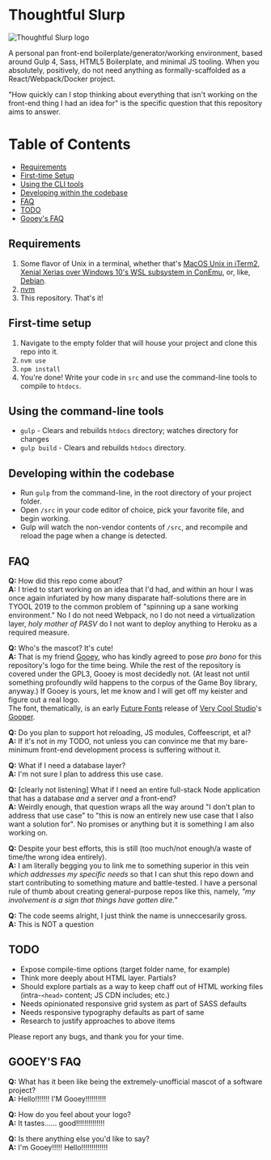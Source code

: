 # Thoughtful Slurp
![Thoughtful Slurp logo](https://i.imgur.com/x568fbD.png)

A personal pan front-end boilerplate/generator/working environment, based around Gulp 4, Sass, HTML5 Boilerplate, and minimal JS tooling. When you absolutely, positively, do not need anything as formally-scaffolded as a React/Webpack/Docker project.

"How quickly can I stop thinking about everything that isn't working on the front-end thing I had an idea for" is the specific question that this repository aims to answer.

Table of Contents
=================

  * [Requirements](#requirements)
  * [First-time Setup](#first-time-setup)
  * [Using the CLI tools](#using-the-command-line-tools)
  * [Developing within the codebase](#developing-within-the-codebase)
  * [FAQ](#faq)
  * [TODO](#todo)
  * [Gooey's FAQ](#gooeys-faq)

## Requirements
1. Some flavor of Unix in a terminal, whether that's [MacOS Unix in iTerm2](https://medium.com/@grace.m.nolan/terminal-for-beginners-e492ba10902a), [Xenial Xerias over Windows 10's WSL subsystem in ConEmu](http://wsl-guide.org/en/latest/installation.html), or, like, [Debian](https://i.imgur.com/8b7BmRw.gif).
2. [nvm](https://github.com/nvm-sh/nvm)
3. This repository. That's it!

## First-time setup
1. Navigate to the empty folder that will house your project and clone this repo into it.
2. `nvm use`
3. `npm install`
4. You're done! Write your code in `src` and use the command-line tools to compile to `htdocs`.

## Using the command-line tools
- `gulp` - Clears and rebuilds `htdocs` directory; watches directory for changes
- `gulp build` - Clears and rebuilds `htdocs` directory.

## Developing within the codebase
- Run `gulp` from the command-line, in the root directory of your project folder.
- Open `/src` in your code editor of choice, pick your favorite file, and begin working.
- Gulp will watch the non-vendor contents of `/src`, and recompile and reload the page when a change is detected.

## FAQ
**Q:** How did this repo come about?  
**A:** I tried to start working on an idea that I'd had, and within an hour I was once again infuriated by how many disparate half-solutions there are in TYOOL 2019 to the common problem of "spinning up a sane working environment." No I do not need Webpack, no I do not need a virtualization layer, _holy mother of PASV_ do I not want to deploy anything to Heroku as a required measure.

**Q:** Who's the mascot? It's cute!  
**A:** That is my friend [Gooey](https://kirby.fandom.com/wiki/Gooey), who has kindly agreed to pose _pro bono_ for this repository's logo for the time being. While the rest of the repository is covered under the GPL3, Gooey is most decidedly not. (At least not until something profoundly wild happens to the corpus of the Game Boy library, anyway.) If Gooey is yours, let me know and I will get off my keister and figure out a real logo.  
The font, thematically, is an early [Future Fonts](https://medium.com/future-fonts/introducing-futurefonts-xyz-8c0569777db6) release of [Very Cool Studio](https://www.verycoolstudio.com/)'s [Gooper](https://www.futurefonts.xyz/very-cool-studio/gooper).

**Q:** Do you plan to support hot reloading, JS modules, Coffeescript, et al?  
**A:** If it's not in my TODO, not unless you can convince me that my bare-minimum front-end development process is suffering without it. 

**Q:** What if I need a database layer?  
**A:** I'm not sure I plan to address this use case.

**Q:** \[clearly not listening\] What if I need an entire full-stack Node application that has a database _and_ a server _and_ a front-end?  
**A:** Weirdly enough, that question wraps all the way around "I don't plan to address that use case" to "this is now an entirely new use case that I also want a solution for". No promises or anything but it is something I am also working on.

**Q:** Despite your best efforts, this is still (too much/not enough/a waste of time/the wrong idea entirely).  
**A:** I am literally begging you to link me to something superior in this vein _which addresses my specific needs_ so that I can shut this repo down and start contributing to something mature and battle-tested. I have a personal rule of thumb about creating general-purpose repos like this, namely, _"my involvement is a sign that things have gotten dire."_

**Q:** The code seems alright, I just think the name is unneccesarily gross.  
**A:** This is NOT a question

## TODO
- Expose compile-time options (target folder name, for example)
- Think more deeply about HTML layer. Partials? 
- Should explore partials as a way to keep chaff out of HTML working files (intra-`<head>` content; JS CDN includes; etc.)
- Needs opinionated responsive grid system as part of SASS defaults
- Needs responsive typography defaults as part of same
- Research to justify approaches to above items

Please report any bugs, and thank you for your time.

## GOOEY'S FAQ
**Q:** What has it been like being the extremely-unofficial mascot of a software project?  
**A:** Hello!!!!!!! I'M Gooey!!!!!!!!!!

**Q:** How do you feel about your logo?  
**A:** It tastes...... good!!!!!!!!!!!!!!

**Q:** Is there anything else you'd like to say?  
**A:** I'm Gooey!!!!! Hello!!!!!!!!!!!!!
